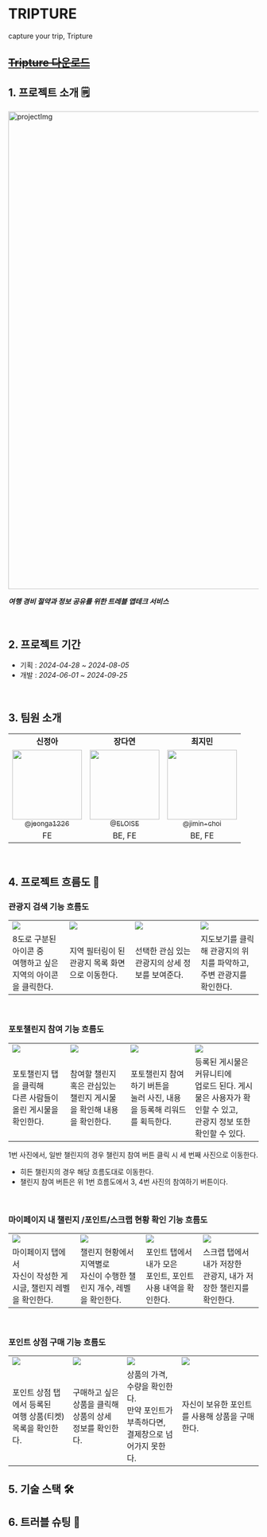 # TRIPTURE 
capture your trip, Tripture

## ~~[Tripture 다운로드](https://onesto.re/0000778618)~~

## 1. 프로젝트 소개 🗒
<img width="960" alt="projectImg" src="https://github.com/user-attachments/assets/1855541e-0eaa-4d91-8190-a7cf504763e7">

**_여행 경비 절약과 정보 공유를 위한 트레블 앱테크 서비스_**

<br>

## 2. 프로젝트 기간
- 기획 : _2024-04-28 ~ 2024-08-05_
- 개발 : _2024-06-01 ~ 2024-09-25_

<br>

## 3. 팀원 소개

<table>
  <tr>
    <td align="center">
        <b>신정아</b>
    </td>
    <td align="center">
        <b>장다연</b>
    </td>
    <td align="center">
        <b>최지민</b>
    </td>
  </tr>
  <tr>
    <td align="center">
      <a href="https://github.com/jeonga1226">
        <img src="https://avatars.githubusercontent.com/u/29994483?v=4" width="140px;" alt=""/><br />
        <sub>@jeonga1226</sub></a><br />
    </td>
    <td align="center">
      <a href="https://github.com/jangdayeon">
        <img src="https://avatars.githubusercontent.com/u/84323684?v=4" width="140px;" alt=""/><br />
        <sub>@ELOISE</sub></a><br />
    </td>
    <td align="center">
      <a href="https://github.com/choi-jimin">
        <img src="https://avatars.githubusercontent.com/u/109493189?v=4" width="140px;" alt=""/><br />
        <sub>@jimin-choi</sub></a><br />
    </td>
  </tr>
  <tr>
    <td align="center">FE</td>
    <td align="center">BE, FE</td>
    <td align="center">BE, FE</td>
  </tr>
</table>

<br>

## 4. 프로젝트 흐름도 📌
### 관광지 검색 기능 흐름도

<table>
  <tr>
    <td><img src="https://github.com/user-attachments/assets/89790d1b-eb1e-41c5-9cea-2f2342d41874"></td>
    <td><img src="https://github.com/user-attachments/assets/1f3d8ee8-1d30-429e-bb3e-480a4a0c2957"></td>
    <td><img src="https://github.com/user-attachments/assets/9109731e-5709-4e73-b9cb-eb90e9b77a83"></td>
    <td><img src="https://github.com/user-attachments/assets/078da638-1ccb-4037-96c7-42a611731159"></td>
  </tr>
  <tr>
    <td>8도로 구분된 아이콘 중<br>여행하고 싶은 지역의 아이콘을 클릭한다.</td>
    <td>지역 필터링이 된 관광지 목록 화면으로 이동한다.</td>
    <td>선택한 관심 있는 관광지의 상세 정보를 보여준다.</td>
    <td>지도보기를 클릭해 관광지의 위치를 파악하고,<br>주변 관광지를 확인한다.</td>
  </tr>
</table>

<br>

### 포토챌린지 참여 기능 흐름도

<table>
  <tr>
    <td><img src="https://github.com/user-attachments/assets/75c12476-267a-4955-b01e-f5d5c0bcfbbc"></td>
    <td><img src="https://github.com/user-attachments/assets/2bf46951-1887-4394-b1a2-95174c394e89"></td>
    <td><img src="https://github.com/user-attachments/assets/8e89a8c2-38b6-4f67-849e-4ca053987598"></td>
    <td><img src="https://github.com/user-attachments/assets/d35ae0fc-ff41-43c4-b49c-156a0b6959e5"></td>
  </tr>
  <tr>
    <td>포토챌린지 탭을 클릭해<br>다른 사람들이 올린 게시물을 확인한다.</td>
    <td>참여할 챌린지 혹은 관심있는<br>챌린지 게시물을 확인해 내용을 확인한다.</td>
    <td>포토챌린지 참여하기 버튼을<br>눌러 사진, 내용을 등록해 리워드를 획득한다.</td>
    <td>등록된 게시물은 커뮤니티에<br>업로드 된다. 게시물은 사용자가 확인할 수 있고,<br>관광지 정보 또한 확인할 수 있다.</td>
  </tr>
</table>

1번 사진에서, 일반 챌린지의 경우 챌린지 참여 버튼 클릭 시 세 번째 사진으로 이동한다.
- 히든 챌린지의 경우 해당 흐름도대로 이동한다.
- 챌린지 참여 버튼은 위 1번 흐름도에서 3, 4번 사진의 참여하기 버튼이다.

<br>

### 마이페이지 내 챌린지 /포인트/스크랩 현황 확인 기능 흐름도

<table>
  <tr>
    <td><img src="https://github.com/user-attachments/assets/d46cc4f0-e7d5-4157-a4d3-8e360fd6d11f"></td>
    <td><img src="https://github.com/user-attachments/assets/38d49d26-409f-498a-a4dd-7be2a25d8b64"></td>
    <td><img src="https://github.com/user-attachments/assets/35b06a1a-0988-4f98-8bd7-39e578d2039c"></td>
    <td><img src="https://github.com/user-attachments/assets/eacfaf4c-3bea-4f09-b18d-85dcb5ab9044"></td>
  </tr>
  <tr>
    <td>마이페이지 탭에서<br>자신이 작성한 게시글, 챌린지 레벨을 확인한다.</td>
    <td>챌린지 현황에서 지역별로<br>자신이 수행한 챌린지 개수, 레벨을 확인한다.</td>
    <td>포인트 탭에서 내가 모은<br>포인트, 포인트 사용 내역을 확인한다.</td>
    <td>스크랩 탭에서 내가 저장한<br>관광지, 내가 저장한 챌린지를 확인한다.</td>
  </tr>
</table>

<br>

### 포인트 상점 구매 기능 흐름도

<table>
  <tr>
    <td><img src="https://github.com/user-attachments/assets/44bab4da-5d69-405d-96c4-195f84233831"></td>
    <td><img src="https://github.com/user-attachments/assets/2c52cefa-11ab-4353-8e7f-82cd42868031"></td>
    <td><img src="https://github.com/user-attachments/assets/d14c4e32-4dee-493e-bb26-21cd7afa4e65"></td>
    <td><img src="https://github.com/user-attachments/assets/408dd0a4-dde0-42a4-915e-214df12b8017"></td>
  </tr>
  <tr>
    <td>포인트 상점 탭에서 등록된<br>여행 상품(티켓) 목록을 확인한다.</td>
    <td>구매하고 싶은 상품을 클릭해<br>상품의 상세 정보를 확인한다.</td>
    <td>상품의 가격, 수량을 확인한다.<br>만약 포인트가 부족하다면,<br>결제창으로 넘어가지 못한다.</td>
    <td>자신이 보유한 포인트를 사용해 상품을 구매한다.</td>
  </tr>
</table>

## 5. 기술 스택 🛠

## 6. 트러블 슈팅 🎃

